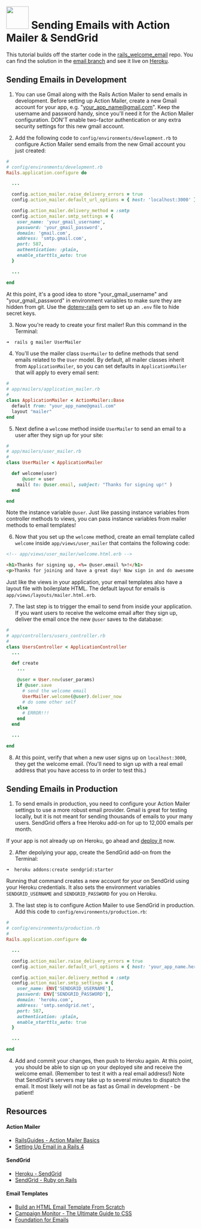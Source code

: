 # <img src="https://cloud.githubusercontent.com/assets/7833470/10899314/63829980-8188-11e5-8cdd-4ded5bcb6e36.png" height="60"> Sending Emails with Action Mailer & SendGrid

This tutorial builds off the starter code in the <a href="">rails_welcome_email</a> repo. You can find the solution in the <a href="">email branch</a> and see it live on <a href="https://rails-welcome-email.herokuapp.com">Heroku</a>.

## Sending Emails in Development

1. You can use Gmail along with the Rails Action Mailer to send emails in development. Before setting up Action Mailer, create a new Gmail account for your app, e.g. "your_app_name@gmail.com". Keep the username and password handy, since you'll need it for the Action Mailer configuration. DON'T enable two-factor authentication or any extra security settings for this new gmail account.

2. Add the following code to `config/environments/development.rb` to configure Action Mailer send emails from the new Gmail account you just created:

  ```ruby
  #
  # config/environments/development.rb
  Rails.application.configure do

    ...

    config.action_mailer.raise_delivery_errors = true
    config.action_mailer.default_url_options = { host: 'localhost:3000' }

    config.action_mailer.delivery_method = :smtp
    config.action_mailer.smtp_settings = {
      user_name: 'your_gmail_username',
      password: 'your_gmail_password',
      domain: 'gmail.com',
      address: 'smtp.gmail.com',
      port: 587,
      authentication: :plain,
      enable_starttls_auto: true
    }

    ...

  end
  ```

  At this point, it's a good idea to store "your_gmail_username" and "your_gmail_password" in environment variables to make sure they are hidden from git. Use the <a href="https://github.com/bkeepers/dotenv">dotenv-rails</a> gem to set up an `.env` file to hide secret keys.

3. Now you're ready to create your first mailer! Run this command in the Terminal:

  ```zsh
  ➜  rails g mailer UserMailer
  ```

4. You'll use the mailer class `UserMailer` to define methods that send emails related to the `User` model. By default, all mailer classes inherit from `ApplicationMailer`, so you can set defaults in `ApplicationMailer` that will apply to every email sent:

  ```ruby
  #
  # app/mailers/application_mailer.rb
  #
  class ApplicationMailer < ActionMailer::Base
    default from: "your_app_name@gmail.com"
    layout "mailer"
  end
  ```

5. Next define a `welcome` method inside `UserMailer` to send an email to a user after they sign up for your site:

  ```ruby
  #
  # app/mailers/user_mailer.rb
  #
  class UserMailer < ApplicationMailer

    def welcome(user)
    	@user = user
      mail( to: @user.email, subject: "Thanks for signing up!" )
    end

  end
  ```

  Note the instance variable `@user`. Just like passing instance variables from controller methods to views, you can pass instance variables from mailer methods to email templates!

6. Now that you set up the `welcome` method, create an email template called `welcome` inside `app/views/user_mailer` that contains the following code:

  ```html
  <!-- app/views/user_mailer/welcome.html.erb -->

  <h1>Thanks for signing up, <%= @user.email %>!</h1>
  <p>Thanks for joining and have a great day! Now sign in and do awesome things!</p>
  ```

  Just like the views in your application, your email templates also have a layout file with boilerplate HTML. The default layout for emails is `app/views/layouts/mailer.html.erb`.

7. The last step is to trigger the email to send from inside your application. If you want users to receive the welcome email after they sign up, deliver the email once the new `@user` saves to the database:

  ```ruby
  #
  # app/controllers/users_controller.rb
  #
  class UsersController < ApplicationController
    ...

    def create
      ...

      @user = User.new(user_params)
      if @user.save
        # send the welcome email
        UserMailer.welcome(@user).deliver_now
        # do some other self
      else
        # ERROR!!!
      end
    end

    ...

  end
  ```

8. At this point, verify that when a new user signs up on `localhost:3000`, they get the welcome email. (You'll need to sign up with a real email address that you have access to in order to test this.)

## Sending Emails in Production

1. To send emails in production, you need to configure your Action Mailer settings to use a more robust email provider. Gmail is great for testing locally, but it is not meant for sending thousands of emails to your many users. SendGrid offers a free Heroku add-on for up to 12,000 emails per month.

  If your app is not already up on Heroku, go ahead and [deploy it](./../heroku-rails-postgres) now.

2. After depolying your app, create the SendGrid add-on from the Terminal:

  ```zsh
  ➜  heroku addons:create sendgrid:starter
  ```

  Running that command creates a new account for your on SendGrid using your Heroku credentials. It also sets the environment variables `SENDGRID_USERNAME` and `SENDGRID_PASSWORD` for you on Heroku.

3. The last step is to configure Action Mailer to use SendGrid in production. Add this code to `config/environments/production.rb`:

  ```ruby
  #
  # config/environments/production.rb
  #
  Rails.application.configure do

    ...

    config.action_mailer.raise_delivery_errors = true
    config.action_mailer.default_url_options = { host: 'your_app_name.herokuapp.com' }

    config.action_mailer.delivery_method = :smtp
    config.action_mailer.smtp_settings = {
      user_name: ENV['SENDGRID_USERNAME'],
      password: ENV['SENDGRID_PASSWORD'],
      domain: 'heroku.com',
      address: 'smtp.sendgrid.net',
      port: 587,
      authentication: :plain,
      enable_starttls_auto: true
    }

    ...

  end
  ```

4. Add and commit your changes, then push to Heroku again. At this point, you should be able to sign up on your deployed site and receive the welcome email. (Remember to test it with a real email address!) Note that SendGrid's servers may take up to several minutes to dispatch the email. It most likely will not be as fast as Gmail in development - be patient!

## Resources

#### Action Mailer

* <a href="http://guides.rubyonrails.org/action_mailer_basics.html">RailsGuides - Action Mailer Basics</a>
* <a href="https://howilearnedrails.wordpress.com/2014/02/25/setting-up-email-in-a-rails-4-app-with-action-mailer-in-development-and-sendgrid-in-production-using-heroku">Setting Up Email in a Rails 4</a>

#### SendGrid

* <a href="https://devcenter.heroku.com/articles/sendgrid">Heroku - SendGrid</a>
* <a href="https://sendgrid.com/docs/Integrate/Frameworks/rubyonrails.html">SendGrid - Ruby on Rails</a>

#### Email Templates

* <a href="http://webdesign.tutsplus.com/articles/build-an-html-email-template-from-scratch--webdesign-12770">Build an HTML Email Template From Scratch</a>
* <a href="https://www.campaignmonitor.com/css">Campaign Monitor - The Ultimate Guide to CSS</a>
* <a href="http://foundation.zurb.com/emails.html">Foundation for Emails</a>
